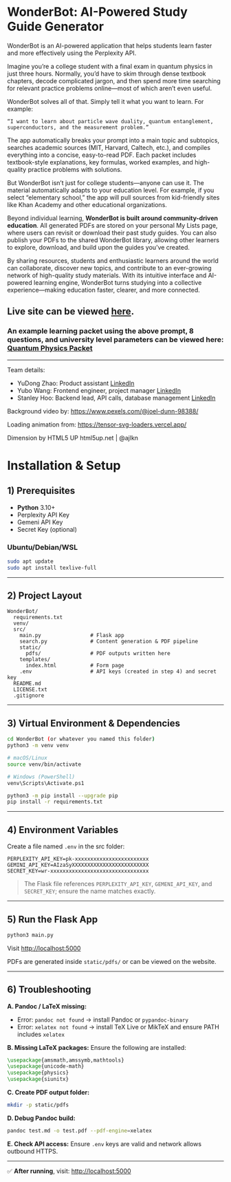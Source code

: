 # WonderBot: AI-Powered Study Guide Generator

WonderBot is an AI-powered application that helps students learn faster and more effectively using the Perplexity API.

Imagine you’re a college student with a final exam in quantum physics in just three hours. Normally, you’d have to skim through dense textbook chapters, decode complicated jargon, and then spend more time searching for relevant practice problems online—most of which aren’t even useful.

WonderBot solves all of that. Simply tell it what you want to learn. For example:

```“I want to learn about particle wave duality, quantum entanglement, superconductors, and the measurement problem.”```

The app automatically breaks your prompt into a main topic and subtopics, searches academic sources (MIT, Harvard, Caltech, etc.), and compiles everything into a concise, easy-to-read PDF. Each packet includes textbook-style explanations, key formulas, worked examples, and high-quality practice problems with solutions.

But WonderBot isn’t just for college students—anyone can use it. The material automatically adapts to your education level. For example, if you select “elementary school,” the app will pull sources from kid-friendly sites like Khan Academy and other educational organizations.

Beyond individual learning, **WonderBot is built around community-driven education**. All generated PDFs are stored on your personal My Lists page, where users can revisit or download their past study guides. You can also publish your PDFs to the shared WonderBot library, allowing other learners to explore, download, and build upon the guides you’ve created.

By sharing resources, students and enthusiastic learners around the world can collaborate, discover new topics, and contribute to an ever-growing network of high-quality study materials. With its intuitive interface and AI-powered learning engine, WonderBot turns studying into a collective experience—making education faster, clearer, and more connected.

Live site can be viewed [here](https://wonderbot.stanleyhoo1.tech/).
---

### **An example learning packet using the above prompt, 8 questions, and university level parameters can be viewed here: [Quantum Physics Packet](https://github.com/HiPeople21/WonderBot/blob/main/example.pdf)**

---

Team details:

- YuDong Zhao: Product assistant [LinkedIn](https://www.linkedin.com/in/%E6%98%B1%E6%A0%8B-%E8%B5%B5-1ab35138a/)
- Yubo Wang: Frontend engineer, project manager [LinkedIn](https://www.linkedin.com/in/yubo-wang-b541302b3/)
- Stanley Hoo: Backend lead, API calls, database management [LinkedIn](https://www.linkedin.com/in/stanley-hoo/)

Background video by: https://www.pexels.com/@joel-dunn-98388/

Loading animation from: https://tensor-svg-loaders.vercel.app/

Dimension by HTML5 UP
html5up.net | @ajlkn

# Installation & Setup

## 1) Prerequisites

* **Python** 3.10+
* Perplexity API Key
* Gemeni API Key
* Secret Key (optional)

### Ubuntu/Debian/WSL

```bash
sudo apt update
sudo apt install texlive-full
```

---

## 2) Project Layout

```
WonderBot/
  requirements.txt
  venv/
  src/
    main.py                # Flask app 
    search.py              # Content generation & PDF pipeline
    static/
      pdfs/                # PDF outputs written here
    templates/
      index.html           # Form page
    .env                   # API keys (created in step 4) and secret key
  README.md
  LICENSE.txt
  .gitignore
```

---

## 3) Virtual Environment & Dependencies

```bash
cd WonderBot (or whatever you named this folder)
python3 -m venv venv

# macOS/Linux
source venv/bin/activate

# Windows (PowerShell)
venv\Scripts\Activate.ps1

python3 -m pip install --upgrade pip
pip install -r requirements.txt
```

---

## 4) Environment Variables

Create a file named `.env` in the src folder:

```
PERPLEXITY_API_KEY=pk-xxxxxxxxxxxxxxxxxxxxxxxx
GEMINI_API_KEY=AIzaSyXXXXXXXXXXXXXXXXXXXXXXXXX
SECRET_KEY=wr-xxxxxxxxxxxxxxxxxxxxxxxxxxxxxxxx
```

> The Flask file references `PERPLEXITY_API_KEY`, `GEMENI_API_KEY`, and `SECRET_KEY`; ensure the name matches exactly.

---

## 5) Run the Flask App

```bash
python3 main.py
```

Visit [http://localhost:5000](http://localhost:5000)

PDFs are generated inside `static/pdfs/` or can be viewed on the website.

---

## 6) Troubleshooting

**A. Pandoc / LaTeX missing:**

* Error: `pandoc not found` → install Pandoc or `pypandoc-binary`
* Error: `xelatex not found` → install TeX Live or MikTeX and ensure PATH includes `xelatex`

**B. Missing LaTeX packages:**
Ensure the following are installed:

```tex
\usepackage{amsmath,amssymb,mathtools}
\usepackage{unicode-math}
\usepackage{physics}
\usepackage{siunitx}
```

**C. Create PDF output folder:**

```bash
mkdir -p static/pdfs
```

**D. Debug Pandoc build:**

```bash
pandoc test.md -o test.pdf --pdf-engine=xelatex
```

**E. Check API access:**
Ensure `.env` keys are valid and network allows outbound HTTPS.

---

✅ **After running**, visit: [http://localhost:5000](http://localhost:5000)
